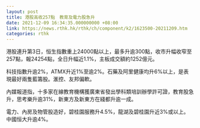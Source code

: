 ```yaml
---
layout: post
title: 港股高收257點　教育及電力股急升
date: 2021-12-09 16:34:35.000000000 +08:00
link: https://news.rthk.hk/rthk/ch/component/k2/1623500-20211209.htm
categories: rthk
---
```


港股連升第3日，恒生指數重上24000點以上，最多升逾300點，收市升幅收窄至257點，報24254點，全日升幅近1.1%，主板成交額約1252億元。

科技指數升逾2%，ATMX升近1%至逾2%。石藥及阿里健康均升6%以上，是表現最好兩隻藍籌股。滙控、友邦偏軟。

內媒報道指，十多家在線教育機構獲廣東省發出學科類培訓辦學許可證，教育股急升，思考樂升逾31%，新東方及新東方在綫都升逾一成。

電力、內房及物管股造好，碧桂園服務升4.5%，龍湖及碧桂園升近3%或以上。中國恒大升逾4%。
